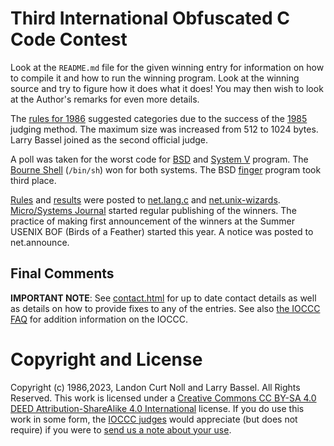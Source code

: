 # Third International Obfuscated C Code Contest

Look at the `README.md` file for the given winning entry for information on how
to compile it and how to run the winning program.  Look at the winning source
and try to figure how it does what it does!  You may then wish to look at the
Author's remarks for even more details.

The [rules for 1986](rules.txt) suggested categories due to the success of the
[1985](/years.html#1985) judging method.  The maximum size was increased from
512 to 1024 bytes.  Larry Bassel joined as the second official judge.

A poll was taken for the worst code for
[BSD](https://en.wikipedia.org/wiki/Berkeley_Software_Distribution) and [System
V](https://en.wikipedia.org/wiki/UNIX_System_V) program.  The [Bourne
Shell](https://en.wikipedia.org/wiki/Bourne_shell) (`/bin/sh`) won for both
systems.  The BSD [finger](https://en.wikipedia.org/wiki/Finger_(protocol))
program took third place.

[Rules](rules.txt) and [results](/years.html#1986) were posted to
[net.lang.c](https://groups.google.com/g/net.lang.c) and
[net.unix-wizards](https://groups.google.com/g/net.unix-wizards).
[Micro/Systems
Journal](https://www.vintage-computer.com/publications.php?microsystemsjournal)
started regular publishing of the winners.  The practice of making first
announcement of the winners at the Summer USENIX BOF (Birds of a Feather)
started this year.  A notice was posted to net.announce.


## Final Comments

**IMPORTANT NOTE**: See [contact.html](/contact.html) for up to date contact details
as well as details on how to provide fixes to any of the entries.
See also [the IOCCC FAQ](/faq.html) for addition information on the IOCCC.


# Copyright and License

Copyright (c) 1986,2023, Landon Curt Noll and Larry Bassel. All Rights Reserved.
This work is licensed under a [Creative Commons CC BY-SA 4.0 DEED Attribution-ShareAlike
4.0 International](https://creativecommons.org/licenses/by-sa/4.0/) license.
If you do use this work in some form, the [IOCCC judges](/judges.html) would appreciate
(but does not require) if you were to [send us a note about your use](/contact.html).
